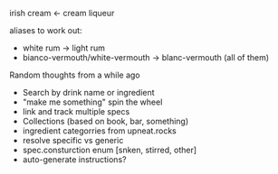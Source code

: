irish cream <- cream liqueur

aliases to work out:
* white rum -> light rum
* bianco-vermouth/white-vermouth -> blanc-vermouth (all of them)


Random thoughts from a while ago
* Search by drink name or ingredient
* "make me something" spin the wheel
* link and track multiple specs
* Collections (based on book, bar, something)
* ingredient categorries from upneat.rocks
* resolve specific vs generic
* spec.consturction enum [snken, stirred, other]
* auto-generate instructions?
